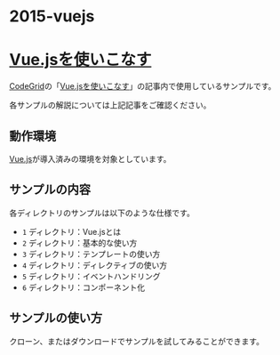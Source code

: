 2015-vuejs
==========

# [Vue.jsを使いこなす](https://app.codegrid.net/series/2015-vue)

[CodeGrid](http://www.codegrid.net/)の「[Vue.jsを使いこなす](https://app.codegrid.net/series/2015-vue)」の記事内で使用しているサンプルです。

各サンプルの解説については上記記事をご確認ください。

## 動作環境

[Vue.js](http://vuejs.org/)が導入済みの環境を対象としています。

## サンプルの内容

各ディレクトリのサンプルは以下のような仕様です。

- `1` ディレクトリ：Vue.jsとは
- `2` ディレクトリ：基本的な使い方
- `3` ディレクトリ：テンプレートの使い方
- `4` ディレクトリ：ディレクティブの使い方
- `5` ディレクトリ：イベントハンドリング
- `6` ディレクトリ：コンポーネント化

## サンプルの使い方

クローン、またはダウンロードでサンプルを試してみることができます。
